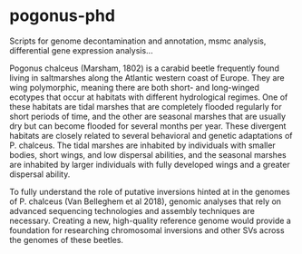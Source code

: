 # pogonus-phd

Scripts for genome decontamination and annotation, msmc analysis, differential gene expression analysis...

Pogonus chalceus (Marsham, 1802) is a carabid beetle frequently found living in saltmarshes along the Atlantic western coast of Europe. They are wing polymorphic, meaning there are both short- and long-winged ecotypes that occur at habitats with different hydrological regimes. One of these habitats are tidal marshes that are completely flooded regularly for short periods of time, and the other are seasonal marshes that are usually dry but can become flooded for several months per year. These divergent habitats are closely related to several behavioral and genetic adaptations of P. chalceus. The tidal marshes are inhabited by individuals with smaller bodies, short wings, and low dispersal abilities, and the seasonal marshes are inhabited by larger individuals with fully developed wings and a greater dispersal ability.

To fully understand the role of putative inversions hinted at in the genomes of P. chalceus (Van Belleghem et al 2018), genomic analyses that rely on advanced sequencing technologies and assembly techniques are necessary. Creating a new, high-quality reference genome would provide a foundation for researching chromosomal inversions and other SVs across the genomes of these beetles.
